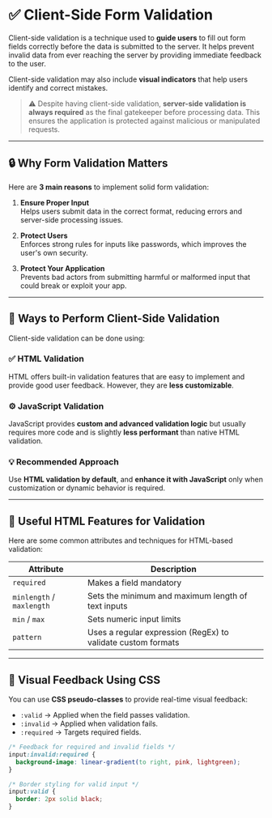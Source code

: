 # ✅ Client-Side Form Validation

Client-side validation is a technique used to **guide users** to fill out form fields correctly before the data is submitted to the server. It helps prevent invalid data from ever reaching the server by providing immediate feedback to the user.

Client-side validation may also include **visual indicators** that help users identify and correct mistakes.

> ⚠️ Despite having client-side validation, **server-side validation is always required** as the final gatekeeper before processing data. This ensures the application is protected against malicious or manipulated requests.

---

## 🔒 Why Form Validation Matters

Here are **3 main reasons** to implement solid form validation:

1. **Ensure Proper Input**  
   Helps users submit data in the correct format, reducing errors and server-side processing issues.

2. **Protect Users**  
   Enforces strong rules for inputs like passwords, which improves the user's own security.

3. **Protect Your Application**  
   Prevents bad actors from submitting harmful or malformed input that could break or exploit your app.

---

## 🧰 Ways to Perform Client-Side Validation

Client-side validation can be done using:

### ✅ HTML Validation

HTML offers built-in validation features that are easy to implement and provide good user feedback. However, they are **less customizable**.

### ⚙️ JavaScript Validation

JavaScript provides **custom and advanced validation logic** but usually requires more code and is slightly **less performant** than native HTML validation.

### 💡 Recommended Approach

Use **HTML validation by default**, and **enhance it with JavaScript** only when customization or dynamic behavior is required.

---

## 🧩 Useful HTML Features for Validation

Here are some common attributes and techniques for HTML-based validation:

| Attribute | Description |
|----------|-------------|
| `required` | Makes a field mandatory |
| `minlength` / `maxlength` | Sets the minimum and maximum length of text inputs |
| `min` / `max` | Sets numeric input limits |
| `pattern` | Uses a regular expression (RegEx) to validate custom formats |

---

## 🎨 Visual Feedback Using CSS

You can use **CSS pseudo-classes** to provide real-time visual feedback:

- `:valid` → Applied when the field passes validation.
- `:invalid` → Applied when validation fails.
- `:required` → Targets required fields.

```css
/* Feedback for required and invalid fields */
input:invalid:required {
  background-image: linear-gradient(to right, pink, lightgreen);
}

/* Border styling for valid input */
input:valid {
  border: 2px solid black;
}
